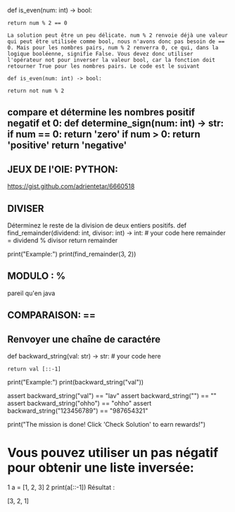 def is_even(num: int) -> bool:
    
    return num % 2 == 0

    La solution peut être un peu délicate. num % 2 renvoie déjà une valeur qui peut être utilisée comme bool, nous n'avons donc pas besoin de == 0. Mais pour les nombres pairs, num % 2 renverra 0, ce qui, dans la logique booléenne, signifie False. Vous devez donc utiliser l'opérateur not pour inverser la valeur bool, car la fonction doit retourner True pour les nombres pairs. Le code est le suivant 

    def is_even(num: int) -> bool:
                
    return not num % 2

<h2>compare et détermine les nombres positif negatif et 0:
    def determine_sign(num: int) -> str:
    if num == 0: return 'zero'
    if num > 0: return 'positive'
    return 'negative'</h2>

<h2>JEUX DE l'OIE: PYTHON:</h2>

https://gist.github.com/adrientetar/6660518

<H2>DIVISER </H2>
Déterminez le reste de la division de deux entiers positifs.
def find_remainder(dividend: int, divisor: int) -> int:
    # your code here
    remainder = dividend % divisor
    return remainder


print("Example:")
print(find_remainder(3, 2))

<h2>MODULO :   %</h2>pareil qu'en java

<h2>COMPARAISON:   ==</H2>

<h2>Renvoyer une chaîne de caractére</h2>

def backward_string(val: str) -> str:
    # your code here
    
    return val [::-1]


print("Example:")
print(backward_string("val"))


assert backward_string("val") == "lav"
assert backward_string("") == ""
assert backward_string("ohho") == "ohho"
assert backward_string("123456789") == "987654321"

print("The mission is done! Click 'Check Solution' to earn rewards!")

# Vous pouvez utiliser un pas négatif pour obtenir une liste inversée:

1
a = [1, 2, 3]
2
print(a[::-1])
Résultat :

[3, 2, 1]